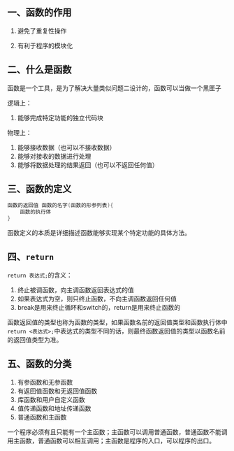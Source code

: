## 一、函数的作用

1. 避免了重复性操作

2. 有利于程序的模块化

## 二、什么是函数

函数是一个工具，是为了解决大量类似问题二设计的，函数可以当做一个黑匣子

逻辑上：

1. 能够完成特定功能的独立代码块

物理上：

1. 能够接收数据（也可以不接收数据）
2. 能够对接收的数据进行处理
3. 能够将数据处理的结果返回（也可以不返回任何值）

## 三、函数的定义

```c
函数的返回值 函数的名字(函数的形参列表){
    函数的执行体
}
```

函数定义的本质是详细描述函数能够实现某个特定功能的具体方法。

## 四、`return`

`return 表达式;`的含义：

1. 终止被调函数，向主调函数返回表达式的值
2. 如果表达式为空，则只终止函数，不向主调函数返回任何值
3. break是用来终止循环和switch的，return是用来终止函数的

函数返回值的类型也称为函数的类型，如果函数名前的返回值类型和函数执行体中`return <表达式>;`中表达式的类型不同的话，则最终函数返回值的类型以函数名前的返回值类型为准。

## 五、函数的分类

1. 有参函数和无参函数
2. 有返回值函数和无返回值函数
3. 库函数和用户自定义函数
4. 值传递函数和地址传递函数
5. 普通函数和主函数

一个程序必须有且只能有一个主函数；主函数可以调用普通函数，普通函数不能调用主函数，普通函数可以相互调用；主函数是程序的入口，可以程序的出口。


